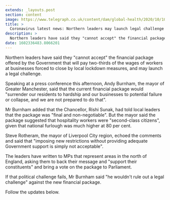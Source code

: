 ```yaml
--- 
extends: _layouts.post 
section: content 
image: https://www.telegraph.co.uk/content/dam/global-health/2020/10/10/TELEMMGLPICT000241564154_trans_NvBQzQNjv4BqPNWwDyPbFwP-inmmdjUPH8RERdCilWm4TK0cx62pGGA.jpeg?impolicy=logo-overlay 
title: > 
  Coronavirus latest news: Northern leaders may launch legal challenge against Government over 'unacceptable' financial package 
description: > 
  Northern leaders have said they "cannot accept" the financial package offered by the Government that will pay two-thirds of the wages of workers at businesses forced to close by local lockdown measures, and may launch a legal challenge.Speaking at a press conference this afternoon, Andy Burnham, the mayor of Greater Manchester, said that the current financial package would "surrender our residents to hardship and our businesses to potential failure or collapse, and we are not prepared to do that".Mr Burnham added that the Chancellor, Rishi Sunak, had told local leaders that the package was "final and non-negotiable".But the mayor said the package suggested that hospitality workers were "second-class citizens", given that national furlough was much higher at 80 per cent.If that political challenge fails, Mr Burnham said "he wouldn't rule out a legal challenge" against the new financial package. 
date: 1602336483.8066201 
--- 
```

Northern leaders have said they "cannot accept" the financial package offered by the Government that will pay two-thirds of the wages of workers at businesses forced to close by local lockdown measures, and may launch a legal challenge.

Speaking at a press conference this afternoon, Andy Burnham, the mayor of Greater Manchester, said that the current financial package would "surrender our residents to hardship and our businesses to potential failure or collapse, and we are not prepared to do that".

Mr Burnham added that the Chancellor, Rishi Sunak, had told local leaders that the package was "final and non-negotiable". But the mayor said the package suggested that hospitality workers were "second-class citizens", given that national furlough was much higher at 80 per cent.

Steve Rotheram, the mayor of Liverpool City region, echoed the comments and said that "imposing new restrictions without providing adequate Government support is simply not acceptable".

The leaders have written to MPs that represent areas in the north of England, asking them to back their message and "support their constituents" and bring a vote on the package to Parliament.

If that political challenge fails, Mr Burnham said "he wouldn't rule out a legal challenge" against the new financial package.

Follow the updates below.